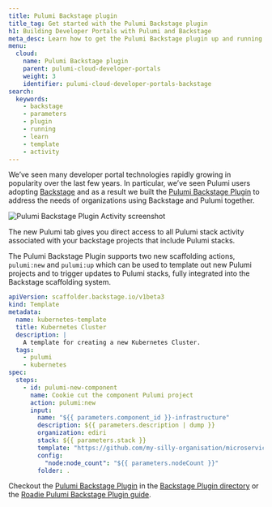 ```yaml
---
title: Pulumi Backstage plugin
title_tag: Get started with the Pulumi Backstage plugin
h1: Building Developer Portals with Pulumi and Backstage
meta_desc: Learn how to get the Pulumi Backstage plugin up and running!
menu:
  cloud:
    name: Pulumi Backstage plugin
    parent: pulumi-cloud-developer-portals
    weight: 3
    identifier: pulumi-cloud-developer-portals-backstage
search:
  keywords:
    - backstage
    - parameters
    - plugin
    - running
    - learn
    - template
    - activity
---
```


We’ve seen many developer portal technologies rapidly growing in popularity over the last few years.  In particular, we’ve seen Pulumi users adopting [Backstage](https://backstage.io/) and as a result we built the [Pulumi Backstage Plugin](/blog/pulumi-backstage-plugin/) to address the needs of organizations using Backstage and Pulumi together.

![Pulumi Backstage Plugin Activity screenshot](/docs/pulumi-cloud/developer-portals/backstage/pulumi-backstage-plugin-activity.png)

The new Pulumi tab gives you direct access to all Pulumi stack activity associated with your backstage projects that include Pulumi stacks.

The Pulumi Backstage Plugin supports two new scaffolding actions, `pulumi:new` and `pulumi:up` which can be used to template out new Pulumi projects and to trigger updates to Pulumi stacks, fully integrated into the Backstage scaffolding system.

```yaml
apiVersion: scaffolder.backstage.io/v1beta3
kind: Template
metadata:
  name: kubernetes-template
  title: Kubernetes Cluster
  description: |
    A template for creating a new Kubernetes Cluster.
  tags:
    - pulumi
    - kubernetes
spec:
  steps:
    - id: pulumi-new-component
      name: Cookie cut the component Pulumi project
      action: pulumi:new
      input:
        name: "${{ parameters.component_id }}-infrastructure"
        description: ${{ parameters.description | dump }}
        organization: ediri
        stack: ${{ parameters.stack }}
        template: "https://github.com/my-silly-organisation/microservice-civo/tree/main/infrastructure-${{ parameters.cloud }}-${{ parameters.language }}"
        config:
          "node:node_count": "${{ parameters.nodeCount }}"
        folder: .
```

Checkout the [Pulumi Backstage Plugin](https://github.com/pulumi/pulumi-backstage-plugin) in the [Backstage Plugin directory](https://backstage.io/plugins/) or the [Roadie Pulumi Backstage Plugin guide](https://roadie.io/backstage/plugins/pulumi/).
